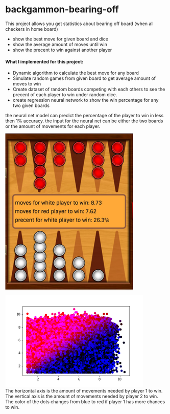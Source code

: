 # backgammon-bearing-off
This project allows you get statistics about bearing off board (when all checkers in home board)
* show the best move for given board and dice
* show the average amount of moves until win
* show the precent to win against another player

#### What I implemented for this project:
* Dynamic algorithm to calculate the best move for any board
* Simulate random games from given board to get average amount of moves to win
* Create dataset of random boards competing with each others to see the precent of each player to win under random dice.
* create regression neural network to show the win percentage for any two given boards


the neural net model can predict the percentage of the player to win in less then 1% accuracy.
the input for the neural net can be either the two boards or the amount of movements for each player.

<img src="https://github.com/rotem154154/backgammon-bearing-off/blob/main/backgammon_stats.jpg" width="400">



<p>
<img src="https://github.com/rotem154154/backgammon-bearing-off/blob/main/2_players_winner_plot.png"><br />
The horizontal axis is the amount of movements needed by player 1 to win.<br />
The vertical axis is the amount of movements needed by player 2 to win.<br />
The color of the dots changes from blue to red if player 1 has more chances to win.</p>
